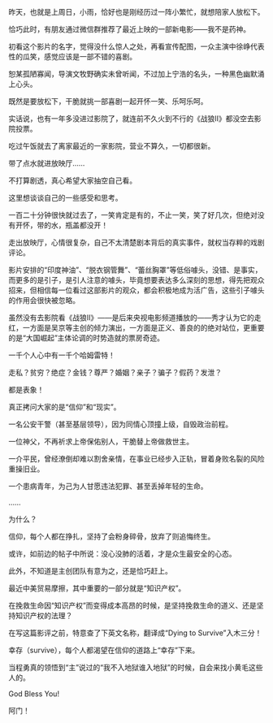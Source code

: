 昨天，也就是上周日，小雨，恰好也是刚经历过一阵小繁忙，就想陪家人放松下。

恰巧此时，有朋友通过微信群推荐了最近上映的一部新电影——我不是药神。

初看这个影片的名字，觉得没什么惊人之处，再看宣传配图，一众主演中徐峥代表性的瓜笑，感觉应该是一部不错的喜剧。

恕某孤陋寡闻，导演文牧野确实未曾听闻，不过加上宁浩的名头，一种黑色幽默涌上心头。

既然是要放松下，干脆就挑一部喜剧一起开怀一笑、乐呵乐呵。

实话说，也有一年多没进过影院了，就连前不久火到不行的《战狼II》都没空去影院投票。

吃过午饭就去了离家最近的一家影院，营业不算久，一切都很新。

带了点水就进放映厅……

不打算剧透，真心希望大家抽空自己看。

这里想谈谈自己的一些感受和思考。

一百二十分钟很快就过去了，一笑肯定是有的，不止一笑，笑了好几次，但绝对没有开怀，带的水，瓶盖都没开！

走出放映厅，心情很复杂，自己不太清楚剧本背后的真实事件，就权当存粹的戏剧评论。

影片安排的“印度神油”、“脱衣钢管舞”、“蕾丝胸罩”等低俗噱头，没错、是事实，而更多的是引子，是引人注意的噱头，毕竟想要表达多么深刻的思想，得先把观众招来，但相信每一位看过这部影片的观众，都会积极地成为活广告，这些引子噱头的作用会很快被忽略。

虽然没有去影院看《战狼II》——是后来央视电影频道播放的——秀才认为它的走红，一方面是吴京等主创的倾力演出，一方面是正义、善良的的绝对站位，更重要的是“大国崛起”主体论调的时势造就的票房奇迹。

一千个人心中有一千个哈姆雷特！

走私？贫穷？绝症？金钱？尊严？婚姻？亲子？骗子？假药？发泄？

都是表象！

真正拷问大家的是“信仰”和“现实”。

一名公安干警（甚至基层领导），因为同情心顶撞上级，自毁政治前程。

一位神父，不再祈求上帝保佑别人，干脆替上帝做救世主。

一介平民，曾经潦倒却难以割舍亲情，在事业已经步入正轨，冒着身败名裂的风险重操旧业。

一个患病青年，为己为人甘愿违法犯罪、甚至丢掉年轻的生命。

……

为什么？

信仰，每个人都在挣扎，坚持了会粉身碎骨，放弃了则追悔终生。

或许，如前边的帖子中所说：没心没肺的活着，才是众生最安全的心态。

此外，不知道是主创团队有意为之，还是恰巧赶上。

最近中美贸易摩擦，其中重要的一部分就是“知识产权”。

在挽救生命因“知识产权”而变得成本高昂的时候，是坚持挽救生命的道义、还是坚持知识产权的法理？

在写这篇影评之前，特意查了下英文名称，翻译成“Dying to Survive”入木三分！

幸存（survive），每个人都渴望在信仰的道路上“幸存”下来。

当程勇真的领悟到“主”说过的“我不入地狱谁入地狱”的时候，自会来找小黄毛这些人的。

God Bless You!

阿门！
